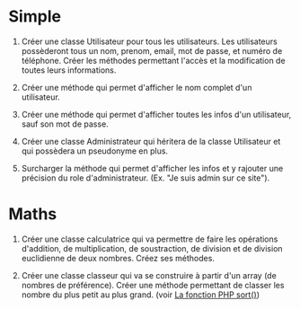 # Simple

1. Créer une classe Utilisateur pour tous les utilisateurs. Les utilisateurs possèderont tous un nom, prenom, email, mot de passe, et numéro de téléphone. Créer les méthodes permettant l'accès et la modification de toutes leurs informations.

2. Créer une méthode qui permet d'afficher le nom complet d'un utilisateur.

3. Créer une méthode qui permet d'afficher toutes les infos d'un utilisateur, sauf son mot de passe.

4.  Créer une classe Administrateur qui héritera de la classe Utilisateur et qui possèdera un pseudonyme en plus.

5. Surcharger la méthode qui permet d'afficher les infos et y rajouter une précision du role d'administrateur. (Ex. "Je suis admin sur ce site").

# Maths

1. Créer une classe calculatrice qui va permettre de faire les opérations d'addition, de multiplication, de soustraction, de division et de division euclidienne de deux nombres. Créez ses méthodes.

2. Créer une classe classeur qui va se construire à partir d'un array (de nombres de préférence). Créer une méthode permettant de classer les nombre du plus petit au plus grand. (voir [La fonction PHP sort()](https://www.php.net/manual/fr/function.sort.php))